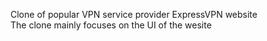 Clone of popular VPN service provider ExpressVPN website </br>
The clone mainly focuses on the UI of the wesite
